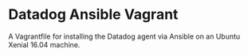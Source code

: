 # Datadog Ansible Vagrant
A Vagrantfile for installing the Datadog agent via Ansible on an Ubuntu Xenial
16.04 machine.
